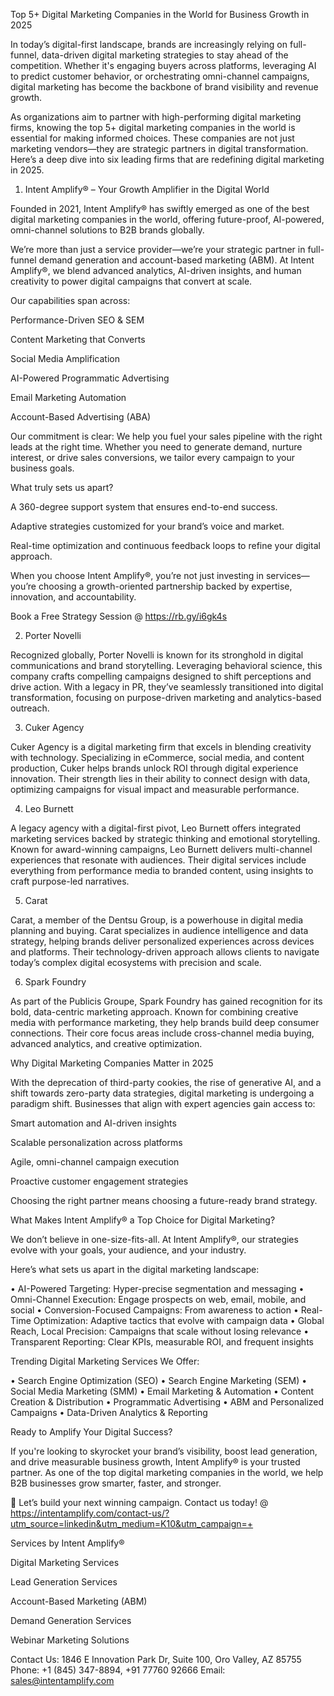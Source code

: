 Top 5+ Digital Marketing Companies in the World for Business Growth in 2025

In today’s digital-first landscape, brands are increasingly relying on full-funnel, data-driven digital marketing strategies to stay ahead of the competition. Whether it's engaging buyers across platforms, leveraging AI to predict customer behavior, or orchestrating omni-channel campaigns, digital marketing has become the backbone of brand visibility and revenue growth.

As organizations aim to partner with high-performing digital marketing firms, knowing the top 5+ digital marketing companies in the world is essential for making informed choices. These companies are not just marketing vendors—they are strategic partners in digital transformation. Here’s a deep dive into six leading firms that are redefining digital marketing in 2025.

1. Intent Amplify® – Your Growth Amplifier in the Digital World

Founded in 2021, Intent Amplify® has swiftly emerged as one of the best digital marketing companies in the world, offering future-proof, AI-powered, omni-channel solutions to B2B brands globally.

We’re more than just a service provider—we’re your strategic partner in full-funnel demand generation and account-based marketing (ABM). At Intent Amplify®, we blend advanced analytics, AI-driven insights, and human creativity to power digital campaigns that convert at scale.

Our capabilities span across:

Performance-Driven SEO & SEM

Content Marketing that Converts

Social Media Amplification

AI-Powered Programmatic Advertising

Email Marketing Automation

Account-Based Advertising (ABA)

Our commitment is clear: We help you fuel your sales pipeline with the right leads at the right time. Whether you need to generate demand, nurture interest, or drive sales conversions, we tailor every campaign to your business goals.

What truly sets us apart?

A 360-degree support system that ensures end-to-end success.

Adaptive strategies customized for your brand’s voice and market.

Real-time optimization and continuous feedback loops to refine your digital approach.

When you choose Intent Amplify®, you’re not just investing in services—you’re choosing a growth-oriented partnership backed by expertise, innovation, and accountability.

Book a Free Strategy Session @ https://rb.gy/i6gk4s

2. Porter Novelli

Recognized globally, Porter Novelli is known for its stronghold in digital communications and brand storytelling. Leveraging behavioral science, this company crafts compelling campaigns designed to shift perceptions and drive action. With a legacy in PR, they’ve seamlessly transitioned into digital transformation, focusing on purpose-driven marketing and analytics-based outreach.

3. Cuker Agency

Cuker Agency is a digital marketing firm that excels in blending creativity with technology. Specializing in eCommerce, social media, and content production, Cuker helps brands unlock ROI through digital experience innovation. Their strength lies in their ability to connect design with data, optimizing campaigns for visual impact and measurable performance.

4. Leo Burnett

A legacy agency with a digital-first pivot, Leo Burnett offers integrated marketing services backed by strategic thinking and emotional storytelling. Known for award-winning campaigns, Leo Burnett delivers multi-channel experiences that resonate with audiences. Their digital services include everything from performance media to branded content, using insights to craft purpose-led narratives.

5. Carat

Carat, a member of the Dentsu Group, is a powerhouse in digital media planning and buying. Carat specializes in audience intelligence and data strategy, helping brands deliver personalized experiences across devices and platforms. Their technology-driven approach allows clients to navigate today’s complex digital ecosystems with precision and scale.

6. Spark Foundry

As part of the Publicis Groupe, Spark Foundry has gained recognition for its bold, data-centric marketing approach. Known for combining creative media with performance marketing, they help brands build deep consumer connections. Their core focus areas include cross-channel media buying, advanced analytics, and creative optimization.

Why Digital Marketing Companies Matter in 2025

With the deprecation of third-party cookies, the rise of generative AI, and a shift towards zero-party data strategies, digital marketing is undergoing a paradigm shift. Businesses that align with expert agencies gain access to:

Smart automation and AI-driven insights

Scalable personalization across platforms

Agile, omni-channel campaign execution

Proactive customer engagement strategies

Choosing the right partner means choosing a future-ready brand strategy.

What Makes Intent Amplify® a Top Choice for Digital Marketing?

We don’t believe in one-size-fits-all. At Intent Amplify®, our strategies evolve with your goals, your audience, and your industry.

Here’s what sets us apart in the digital marketing landscape:

• AI-Powered Targeting: Hyper-precise segmentation and messaging
• Omni-Channel Execution: Engage prospects on web, email, mobile, and social
• Conversion-Focused Campaigns: From awareness to action
• Real-Time Optimization: Adaptive tactics that evolve with campaign data
• Global Reach, Local Precision: Campaigns that scale without losing relevance
• Transparent Reporting: Clear KPIs, measurable ROI, and frequent insights

Trending Digital Marketing Services We Offer:

• Search Engine Optimization (SEO)
• Search Engine Marketing (SEM)
• Social Media Marketing (SMM)
• Email Marketing & Automation
• Content Creation & Distribution
• Programmatic Advertising
• ABM and Personalized Campaigns
• Data-Driven Analytics & Reporting

Ready to Amplify Your Digital Success?

If you're looking to skyrocket your brand’s visibility, boost lead generation, and drive measurable business growth, Intent Amplify® is your trusted partner. As one of the top digital marketing companies in the world, we help B2B businesses grow smarter, faster, and stronger.

📩 Let’s build your next winning campaign. Contact us today! @ https://intentamplify.com/contact-us/?utm_source=linkedin&utm_medium=K10&utm_campaign=+

Services by Intent Amplify®

Digital Marketing Services

Lead Generation Services

Account-Based Marketing (ABM)

Demand Generation Services

Webinar Marketing Solutions

Contact Us:
1846 E Innovation Park Dr,
Suite 100, Oro Valley, AZ 85755
Phone: +1 (845) 347-8894, +91 77760 92666
Email: sales@intentamplify.com
